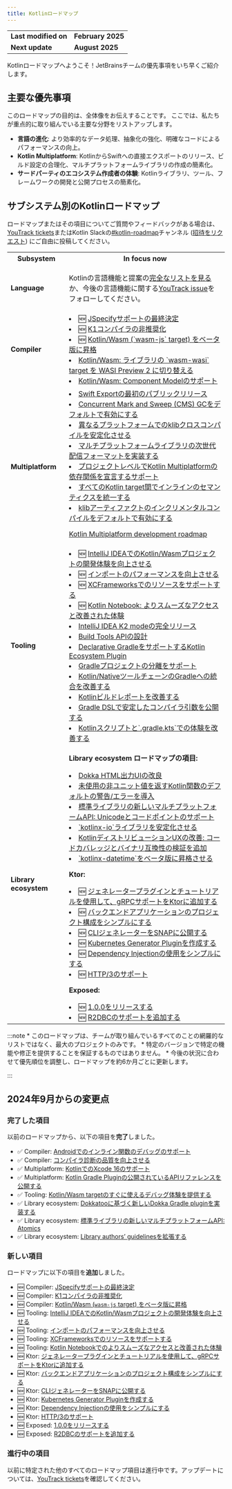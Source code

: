 ```yaml
---
title: Kotlinロードマップ
---
```

<table>
<tr>
<td>
<strong>Last modified on</strong>
</td>
<td>
<strong>February 2025</strong>
</td>
</tr>
<tr>
<td>
<strong>Next update</strong>
</td>
<td>
<strong>August 2025</strong>
</td>
</tr>
</table>

Kotlinロードマップへようこそ！JetBrainsチームの優先事項をいち早くご紹介します。

## 主要な優先事項

このロードマップの目的は、全体像をお伝えすることです。
ここでは、私たちが重点的に取り組んでいる主要な分野をリストアップします。

* **言語の進化**: より効率的なデータ処理、抽象化の強化、明確なコードによるパフォーマンスの向上。
* **Kotlin Multiplatform**: KotlinからSwiftへの直接エクスポートのリリース、ビルド設定の合理化、マルチプラットフォームライブラリの作成の簡素化。
* **サードパーティのエコシステム作成者の体験**: Kotlinライブラリ、ツール、フレームワークの開発と公開プロセスの簡素化。

## サブシステム別のKotlinロードマップ

<!-- To view the biggest projects we're working on, see the [Roadmap details](#roadmap-details) table. -->

ロードマップまたはその項目についてご質問やフィードバックがある場合は、[YouTrack tickets](https://youtrack.jetbrains.com/issues?q=project:%20KT,%20KTIJ%20tag:%20%7BRoadmap%20Item%7D%20%23Unresolved%20)またはKotlin Slackの[#kotlin-roadmap](https://kotlinlang.slack.com/archives/C01AAJSG3V4)チャンネル ([招待をリクエスト](https://surveys.jetbrains.com/s3/kotlin-slack-sign-up)) にご自由に投稿してください。

<!-- ### YouTrack board
Visit the [roadmap board in our issue tracker YouTrack](https://youtrack.jetbrains.com/agiles/153-1251/current) ![YouTrack](youtrack-logo.png){width=30}{type="joined"}
-->
<table>
<tr>
        <th>Subsystem</th>
        <th>In focus now</th>
</tr>
<tr id="language">
<td>
<strong>Language</strong>
</td>
<td>

<p>
   Kotlinの言語機能と提案の<a href="kotlin-language-features-and-proposals">完全なリストを見る</a>か、今後の言語機能に関する<a href="https://youtrack.jetbrains.com/issue/KT-54620">YouTrack issue</a>をフォローしてください。
</p>
</td>
</tr>
<tr id="compiler">
<td>
<strong>Compiler</strong>
</td>
<td>
<list>
<li>🆕 <a href="https://youtrack.jetbrains.com/issue/KT-75371">JSpecifyサポートの最終決定</a></li>
<li>🆕 <a href="https://youtrack.jetbrains.com/issue/KT-75372">K1コンパイラの非推奨化</a></li>
<li>🆕 <a href="https://youtrack.jetbrains.com/issue/KT-75370">Kotlin/Wasm (`wasm-js` target) をベータ版に昇格</a></li>
<li><a href="https://youtrack.jetbrains.com/issue/KT-64568" target="_blank">Kotlin/Wasm: ライブラリの `wasm-wasi` target を WASI Preview 2 に切り替える</a></li>
<li><a href="https://youtrack.jetbrains.com/issue/KT-64569" target="_blank">Kotlin/Wasm: Component Modelのサポート</a></li>
</list>
</td>
</tr>
<tr id="multiplatform">
<td>
<strong>Multiplatform</strong>
</td>
<td>
<list>
<li><a href="https://youtrack.jetbrains.com/issue/KT-64572">Swift Exportの最初のパブリックリリース</a></li>
<li><a href="https://youtrack.jetbrains.com/issue/KT-71278">Concurrent Mark and Sweep (CMS) GCをデフォルトで有効にする</a></li>
<li><a href="https://youtrack.jetbrains.com/issue/KT-71290">異なるプラットフォームでのklibクロスコンパイルを安定化させる</a></li> 
<li><a href="https://youtrack.jetbrains.com/issue/KT-71281">マルチプラットフォームライブラリの次世代配信フォーマットを実装する</a></li>
<li><a href="https://youtrack.jetbrains.com/issue/KT-71289">プロジェクトレベルでKotlin Multiplatformの依存関係を宣言するサポート</a></li>
<li><a href="https://youtrack.jetbrains.com/issue/KT-64570" target="_blank">すべてのKotlin target間でインラインのセマンティクスを統一する</a></li>
<li><a href="https://youtrack.jetbrains.com/issue/KT-71279" target="_blank">klibアーティファクトのインクリメンタルコンパイルをデフォルトで有効にする</a></li>
</list>
            <tip><p>
   <a href="https://www.jetbrains.com/help/kotlin-multiplatform-dev/kotlin-multiplatform-roadmap.html" target="_blank">Kotlin Multiplatform development roadmap</a>
</p></tip>
</td>
</tr>
<tr id="tooling">
<td>
<strong>Tooling</strong>
</td>
<td>
<list>
<li>🆕 <a href="https://youtrack.jetbrains.com/issue/KT-75374" target="_blank">IntelliJ IDEAでのKotlin/Wasmプロジェクトの開発体験を向上させる</a></li>
<li>🆕 <a href="https://youtrack.jetbrains.com/issue/KT-75376" target="_blank">インポートのパフォーマンスを向上させる</a></li>
<li>🆕 <a href="https://youtrack.jetbrains.com/issue/KT-75377" target="_blank">XCFrameworksでのリソースをサポートする</a></li>
<li>🆕 <a href="https://youtrack.jetbrains.com/issue/KTNB-898" target="_blank">Kotlin Notebook: よりスムーズなアクセスと改善された体験</a></li>
<li><a href="https://youtrack.jetbrains.com/issue/KTIJ-31316" target="_blank">IntelliJ IDEA K2 modeの完全リリース</a></li>
<li><a href="https://youtrack.jetbrains.com/issue/KT-71286" target="_blank">Build Tools APIの設計</a></li>
<li><a href="https://youtrack.jetbrains.com/issue/KT-71292" target="_blank">Declarative GradleをサポートするKotlin Ecosystem Plugin</a></li>
<li><a href="https://youtrack.jetbrains.com/issue/KT-54105" target="_blank">Gradleプロジェクトの分離をサポート</a></li>
<li><a href="https://youtrack.jetbrains.com/issue/KT-64577" target="_blank">Kotlin/NativeツールチェーンのGradleへの統合を改善する</a></li>
<li><a href="https://youtrack.jetbrains.com/issue/KT-60279" target="_blank">Kotlinビルドレポートを改善する</a></li>
<li><a href="https://youtrack.jetbrains.com/issue/KT-55515" target="_blank">Gradle DSLで安定したコンパイラ引数を公開する</a></li>
<li><a href="https://youtrack.jetbrains.com/issue/KT-49511" target="_blank">Kotlinスクリプトと`.gradle.kts`での体験を改善する</a></li>
</list>
</td>
</tr>
<tr id="library-ecosystem">
<td>
<strong>Library ecosystem</strong>
</td>
<td>

<p>
   <b>Library ecosystem ロードマップの項目:</b>
</p>
<list>
<li><a href="https://youtrack.jetbrains.com/issue/KT-71295" target="_blank">Dokka HTML出力UIの改良</a></li>
<li><a href="https://youtrack.jetbrains.com/issue/KT-12719" target="_blank">未使用の非ユニット値を返すKotlin関数のデフォルトの警告/エラーを導入</a></li>
<li><a href="https://youtrack.jetbrains.com/issue/KT-71298" target="_blank">標準ライブラリの新しいマルチプラットフォームAPI: Unicodeとコードポイントのサポート</a></li>
<li><a href="https://youtrack.jetbrains.com/issue/KT-71300" target="_blank">`kotlinx-io`ライブラリを安定化させる</a></li>
<li><a href="https://youtrack.jetbrains.com/issue/KT-71297" target="_blank">KotlinディストリビューションUXの改善: コードカバレッジとバイナリ互換性の検証を追加</a></li>
<li><a href="https://youtrack.jetbrains.com/issue/KT-64578" target="_blank">`kotlinx-datetime`をベータ版に昇格させる</a></li>
</list>
<p>
   <b>Ktor:</b>
</p>
<list>
<li>🆕 <a href="https://youtrack.jetbrains.com/issue/KTOR-1501">ジェネレータープラグインとチュートリアルを使用して、gRPCサポートをKtorに追加する</a></li>
<li>🆕 <a href="https://youtrack.jetbrains.com/issue/KTOR-7158">バックエンドアプリケーションのプロジェクト構成をシンプルにする</a></li>
<li>🆕 <a href="https://youtrack.jetbrains.com/issue/KTOR-3937">CLIジェネレーターをSNAPに公開する</a></li>
<li>🆕 <a href="https://youtrack.jetbrains.com/issue/KTOR-6026">Kubernetes Generator Pluginを作成する</a></li>
<li>🆕 <a href="https://youtrack.jetbrains.com/issue/KTOR-6621">Dependency Injectionの使用をシンプルにする</a></li>
<li>🆕 <a href="https://youtrack.jetbrains.com/issue/KTOR-7938">HTTP/3のサポート</a></li>
</list>
<p>
   <b>Exposed:</b>
</p>
<list>
<li>🆕 <a href="https://youtrack.jetbrains.com/issue/EXPOSED-444">1.0.0をリリースする</a></li>
<li>🆕 <a href="https://youtrack.jetbrains.com/issue/EXPOSED-74">R2DBCのサポートを追加する</a></li>
</list>
</td>
</tr>
</table>
:::note
* このロードマップは、チームが取り組んでいるすべてのことの網羅的なリストではなく、最大のプロジェクトのみです。
* 特定のバージョンで特定の機能や修正を提供することを保証するものではありません。
* 今後の状況に合わせて優先順位を調整し、ロードマップを約6か月ごとに更新します。

:::

## 2024年9月からの変更点

### 完了した項目

以前のロードマップから、以下の項目を**完了**しました。

* ✅ Compiler: [Androidでのインライン関数のデバッグのサポート](https://youtrack.jetbrains.com/issue/KT-60276)
* ✅ Compiler: [コンパイラ診断の品質を向上させる](https://youtrack.jetbrains.com/issue/KT-71275)
* ✅ Multiplatform: [KotlinでのXcode 16のサポート](https://youtrack.jetbrains.com/issue/KT-71287)
* ✅ Multiplatform: [Kotlin Gradle Pluginの公開されているAPIリファレンスを公開する](https://youtrack.jetbrains.com/issue/KT-71288)
* ✅ Tooling: [Kotlin/Wasm targetのすぐに使えるデバッグ体験を提供する](https://youtrack.jetbrains.com/issue/KT-71276)
* ✅ Library ecosystem: [Dokkatooに基づく新しいDokka Gradle pluginを実装する](https://youtrack.jetbrains.com/issue/KT-71293)
* ✅ Library ecosystem: [標準ライブラリの新しいマルチプラットフォームAPI: Atomics](https://youtrack.jetbrains.com/issue/KT-62423)
* ✅ Library ecosystem: [Library authors’ guidelinesを拡張する](https://youtrack.jetbrains.com/issue/KT-71299)

### 新しい項目

ロードマップに以下の項目を**追加**しました。

* 🆕 Compiler: [JSpecifyサポートの最終決定](https://youtrack.jetbrains.com/issue/KT-75371)
* 🆕 Compiler: [K1コンパイラの非推奨化](https://youtrack.jetbrains.com/issue/KT-75372)
* 🆕 Compiler: [Kotlin/Wasm (`wasm-js` target) をベータ版に昇格](https://youtrack.jetbrains.com/issue/KT-75370)
* 🆕 Tooling: [IntelliJ IDEAでのKotlin/Wasmプロジェクトの開発体験を向上させる](https://youtrack.jetbrains.com/issue/KT-75374)
* 🆕 Tooling: [インポートのパフォーマンスを向上させる](https://youtrack.jetbrains.com/issue/KT-75376)
* 🆕 Tooling: [XCFrameworksでのリソースをサポートする](https://youtrack.jetbrains.com/issue/KT-75377)
* 🆕 Tooling: [Kotlin Notebookでのよりスムーズなアクセスと改善された体験](https://youtrack.jetbrains.com/issue/KTNB-898)
* 🆕 Ktor: [ジェネレータープラグインとチュートリアルを使用して、gRPCサポートをKtorに追加する](https://youtrack.jetbrains.com/issue/KTOR-1501)
* 🆕 Ktor: [バックエンドアプリケーションのプロジェクト構成をシンプルにする](https://youtrack.jetbrains.com/issue/KTOR-7158)
* 🆕 Ktor: [CLIジェネレーターをSNAPに公開する](https://youtrack.jetbrains.com/issue/KTOR-3937)
* 🆕 Ktor: [Kubernetes Generator Pluginを作成する](https://youtrack.jetbrains.com/issue/KTOR-6026)
* 🆕 Ktor: [Dependency Injectionの使用をシンプルにする](https://youtrack.jetbrains.com/issue/KTOR-6621)
* 🆕 Ktor: [HTTP/3のサポート](https://youtrack.jetbrains.com/issue/KTOR-7938)
* 🆕 Exposed: [1.0.0をリリースする](https://youtrack.jetbrains.com/issue/EXPOSED-444)
* 🆕 Exposed: [R2DBCのサポートを追加する](https://youtrack.jetbrains.com/issue/EXPOSED-74)

<!--
### Removed items

We've **removed** the following items from the roadmap:

* ❌ Compiler: [Improve the quality of compiler diagnostics](https://youtrack.jetbrains.com/issue/KT-71275)

> Some items were removed from the roadmap but not dropped completely. In some cases, we've merged previous roadmap items
> with the current ones.
>
{style="note"}
-->

### 進行中の項目

以前に特定された他のすべてのロードマップ項目は進行中です。アップデートについては、[YouTrack tickets](https://youtrack.jetbrains.com/issues?q=project:%20KT,%20KTIJ%20tag:%20%7BRoadmap%20Item%7D%20%23Unresolved%20)を確認してください。